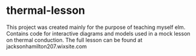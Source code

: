 # thermal-lesson

This project was created mainly for the purpose of teaching myself elm.  Contains code for interactive diagrams and models used in a mock lesson on thermal conduction.  The full lesson can be found at jacksonhamilton207.wixsite.com

